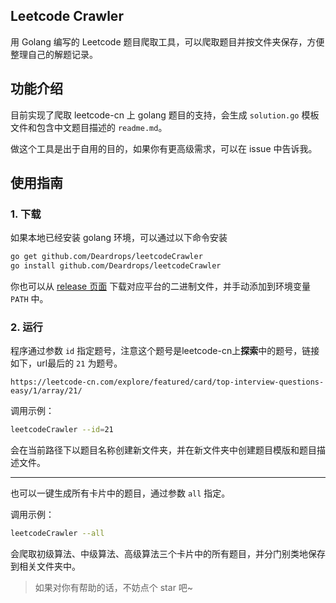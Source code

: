 ## Leetcode Crawler

用 Golang 编写的 Leetcode 题目爬取工具，可以爬取题目并按文件夹保存，方便整理自己的解题记录。

## 功能介绍

目前实现了爬取 leetcode-cn 上 golang 题目的支持，会生成 `solution.go` 模板文件和包含中文题目描述的 `readme.md`。

做这个工具是出于自用的目的，如果你有更高级需求，可以在 issue 中告诉我。

## 使用指南

### 1. 下载

如果本地已经安装 golang 环境，可以通过以下命令安装
```bash
go get github.com/Deardrops/leetcodeCrawler
go install github.com/Deardrops/leetcodeCrawler
```
你也可以从 [release 页面](https://github.com/Deardrops/leetcodeCrawler/releases) 下载对应平台的二进制文件，并手动添加到环境变量 `PATH` 中。

### 2. 运行

程序通过参数 `id` 指定题号，注意这个题号是leetcode-cn上**探索**中的题号，链接如下，url最后的 `21` 为题号。
```
https://leetcode-cn.com/explore/featured/card/top-interview-questions-easy/1/array/21/
```
调用示例：
```bash
leetcodeCrawler --id=21
```
会在当前路径下以题目名称创建新文件夹，并在新文件夹中创建题目模版和题目描述文件。

-----

也可以一键生成所有卡片中的题目，通过参数 `all` 指定。

调用示例：
```bash
leetcodeCrawler --all
```
会爬取初级算法、中级算法、高级算法三个卡片中的所有题目，并分门别类地保存到相关文件夹中。

> 如果对你有帮助的话，不妨点个 star 吧~

